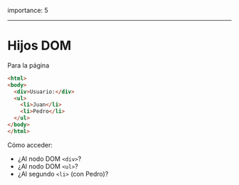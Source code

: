 importance: 5

---

# Hijos DOM

Para la página

```html
<html>
<body>
  <div>Usuario:</div>
  <ul>
    <li>Juan</li>
    <li>Pedro</li>
  </ul>
</body>
</html>
```

Cómo acceder:
- ¿Al nodo DOM `<div>`?
- ¿Al nodo DOM `<ul>`?
- ¿Al segundo `<li>` (con Pedro)?

